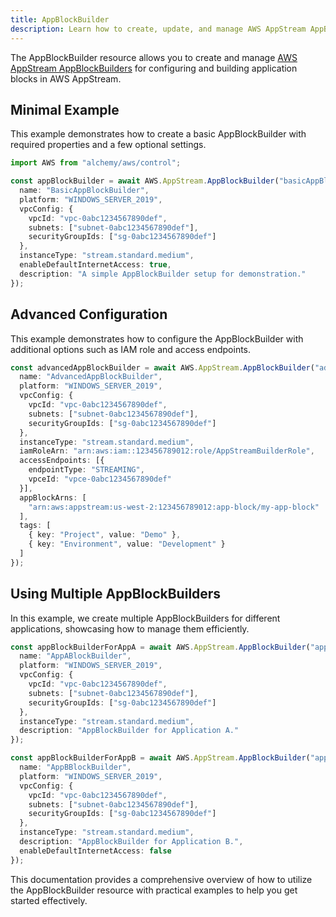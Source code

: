 ```yaml
---
title: AppBlockBuilder
description: Learn how to create, update, and manage AWS AppStream AppBlockBuilders using Alchemy Cloud Control.
---
```



The AppBlockBuilder resource allows you to create and manage [AWS AppStream AppBlockBuilders](https://docs.aws.amazon.com/appstream/latest/userguide/) for configuring and building application blocks in AWS AppStream.

## Minimal Example

This example demonstrates how to create a basic AppBlockBuilder with required properties and a few optional settings.

```ts
import AWS from "alchemy/aws/control";

const appBlockBuilder = await AWS.AppStream.AppBlockBuilder("basicAppBlockBuilder", {
  name: "BasicAppBlockBuilder",
  platform: "WINDOWS_SERVER_2019",
  vpcConfig: {
    vpcId: "vpc-0abc1234567890def",
    subnets: ["subnet-0abc1234567890def"],
    securityGroupIds: ["sg-0abc1234567890def"]
  },
  instanceType: "stream.standard.medium",
  enableDefaultInternetAccess: true,
  description: "A simple AppBlockBuilder setup for demonstration."
});
```

## Advanced Configuration

This example demonstrates how to configure the AppBlockBuilder with additional options such as IAM role and access endpoints.

```ts
const advancedAppBlockBuilder = await AWS.AppStream.AppBlockBuilder("advancedAppBlockBuilder", {
  name: "AdvancedAppBlockBuilder",
  platform: "WINDOWS_SERVER_2019",
  vpcConfig: {
    vpcId: "vpc-0abc1234567890def",
    subnets: ["subnet-0abc1234567890def"],
    securityGroupIds: ["sg-0abc1234567890def"]
  },
  instanceType: "stream.standard.medium",
  iamRoleArn: "arn:aws:iam::123456789012:role/AppStreamBuilderRole",
  accessEndpoints: [{
    endpointType: "STREAMING",
    vpceId: "vpce-0abc1234567890def"
  }],
  appBlockArns: [
    "arn:aws:appstream:us-west-2:123456789012:app-block/my-app-block"
  ],
  tags: [
    { key: "Project", value: "Demo" },
    { key: "Environment", value: "Development" }
  ]
});
```

## Using Multiple AppBlockBuilders

In this example, we create multiple AppBlockBuilders for different applications, showcasing how to manage them efficiently.

```ts
const appBlockBuilderForAppA = await AWS.AppStream.AppBlockBuilder("appABlockBuilder", {
  name: "AppABlockBuilder",
  platform: "WINDOWS_SERVER_2019",
  vpcConfig: {
    vpcId: "vpc-0abc1234567890def",
    subnets: ["subnet-0abc1234567890def"],
    securityGroupIds: ["sg-0abc1234567890def"]
  },
  instanceType: "stream.standard.medium",
  description: "AppBlockBuilder for Application A."
});

const appBlockBuilderForAppB = await AWS.AppStream.AppBlockBuilder("appBBlockBuilder", {
  name: "AppBBlockBuilder",
  platform: "WINDOWS_SERVER_2019",
  vpcConfig: {
    vpcId: "vpc-0abc1234567890def",
    subnets: ["subnet-0abc1234567890def"],
    securityGroupIds: ["sg-0abc1234567890def"]
  },
  instanceType: "stream.standard.medium",
  description: "AppBlockBuilder for Application B.",
  enableDefaultInternetAccess: false
});
```

This documentation provides a comprehensive overview of how to utilize the AppBlockBuilder resource with practical examples to help you get started effectively.
